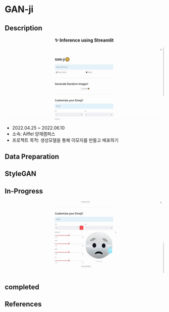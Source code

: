 # GAN-ji

## Description
<p align='center'><b> ✨ Inference using Streamlit </b></p> 
<p align='center'><img src='/asset/GAN-ji-gif(1).gif?raw=1' width = '900' ></p>

- 2022.04.25 ~ 2022.06.10
- 소속: Aiffel 양재캠퍼스
- 프로젝트 목적: 생성모델을 통해 이모지를 만들고 배포하기

## Data Preparation

## StyleGAN

## In-Progress
<p align='center'><img src='/asset/GAN-ji-gif(2).gif?raw=1' width = '900' ></p>

## completed

## References
